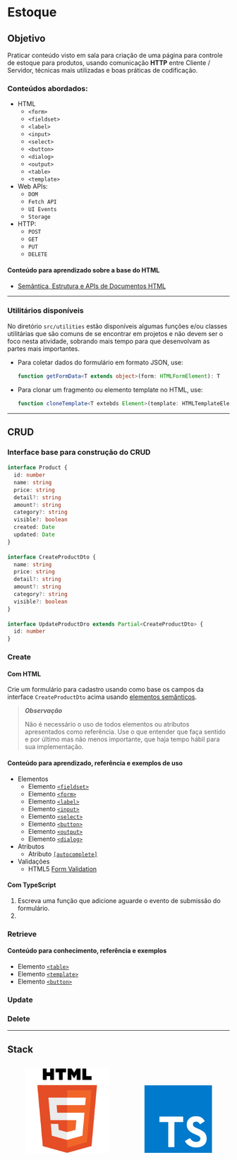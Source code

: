 # Estoque

## Objetivo

Praticar conteúdo visto em sala para criação de uma página para controle de estoque para produtos, usando comunicação **HTTP** entre Cliente / Servidor, técnicas mais utilizadas e boas práticas de codificação.

### Conteúdos abordados:

- HTML
  - `<form>`
  - `<fieldset>`
  - `<label>`
  - `<input>`
  - `<select>`
  - `<button>`
  - `<dialog>`
  - `<output>`
  - `<table>`
  - `<template>`
- Web APIs:
  - `DOM`
  - `Fetch API`
  - `UI Events`
  - `Storage`
- HTTP:
  - `POST`
  - `GET`
  - `PUT`
  - `DELETE`

#### Conteúdo para aprendizado sobre a base do HTML

- [Semântica, Estrutura e APIs de Documentos HTML](https://www.notion.so/guiseek/HTML-c575c12e2175477586607fdce72a0cbc?pvs=4)

---

### Utilitários disponíveis

No diretório `src/utilities` estão disponíveis algumas funções e/ou classes utilitárias que são comuns de se encontrar em projetos e não devem ser o foco nesta atividade, sobrando mais tempo para que desenvolvam as partes mais importantes.

- Para coletar dados do formulário em formato JSON, use:
	```ts
	function getFormData<T extends object>(form: HTMLFormElement): T
	```
- Para clonar um fragmento ou elemento template no HTML, use:
	```ts
	function cloneTemplate<T extebds Element>(template: HTMLTemplateElement, hasContainer?: boolean): T
	```

---

## CRUD

### Interface base para construção do CRUD

```ts
interface Product {
  id: number
  name: string
  price: string
  detail?: string
  amount?: string
  category?: string
  visible?: boolean
  created: Date
  updated: Date
}

interface CreateProductDto {
  name: string
  price: string
  detail?: string
  amount?: string
  category?: string
  visible?: boolean
}

interface UpdateProductDro extends Partial<CreateProductDto> {
  id: number
}
```

### Create

#### Com **HTML**

Crie um formulário para cadastro usando como base os campos da interface `CreateProductDto` acima usando [elementos semânticos](https://seek.surge.sh/posts/semantica-dos-elementos-html/).

> _**Observação**_
>
> Não é necessário o uso de todos elementos ou atributos apresentados como referência. Use o que entender que faça sentido e por último mas não menos importante, que haja tempo hábil para sua implementação.

#### Conteúdo para aprendizado, referência e exemplos de uso

- Elementos
  - Elemento [`<fieldset>`](https://www.notion.so/guiseek/Fieldset-50408fd02eac45cf9996fd9e967594f8?pvs=4)
  - Elemento [`<form>`](https://www.notion.so/guiseek/Form-75d237944516426cba4d93068d24bc52?pvs=4)
  - Elemento [`<label>`](https://www.notion.so/guiseek/Label-302046c8e99d4ce4a6a917600277ba68?pvs=4)
  - Elemento [`<input>`](https://www.notion.so/guiseek/Input-fa8d6c4457b741b8a7e91c587eaa52b5?pvs=4)
  - Elemento [`<select>`](https://www.notion.so/guiseek/Select-d1dc0ea926034560bc732f1545694d6f?pvs=4)
  - Elemento [`<button>`](https://www.notion.so/guiseek/Button-4101c114027544c2857cb99025f27e69?pvs=4)
  - Elemento [`<output>`](https://www.notion.so/guiseek/Output-86a7a92833714c8991fb3debed3a7636?pvs=4)
  - Elemento [`<dialog>`](https://www.notion.so/guiseek/Dialog-c8b52a43d031474e9b2d42f3a0660047?pvs=4)
- Atributos
  - Atributo [`[autocomplete]`](https://guiseek.notion.site/HTML-Forms-658f918f02434b438bdbff5d40885533)
- Validações
  - HTML5 [Form Validation](https://www.notion.so/guiseek/HTML-Form-Validation-feed32def6d64a278f4ecd1e6e2d70f7?pvs=4)

#### Com **TypeScript**

1. Escreva uma função que adicione aguarde o evento de submissão do formulário.
1.

### Retrieve

#### Conteúdo para conhecimento, referência e exemplos

- Elemento [`<table>`](https://www.notion.so/guiseek/Template-42678a5e9fe24b3694a7c262b61a0243?pvs=4)
- Elemento [`<template>`](https://www.notion.so/guiseek/Table-6ac55fb2532c47e29e38b4fd4ebcaf3f?pvs=4)
- Elemento [`<button>`](https://www.notion.so/guiseek/Button-4101c114027544c2857cb99025f27e69?pvs=4)

### Update

### Delete

---

## Stack

<section style="display: flex; align-items: flex-end">
	<figure>
		<img src=./public/html.svg width=200>
	</figure>
	<figure>
		<img src=./public/typescript.svg width=160>
	</figure>
</section>
